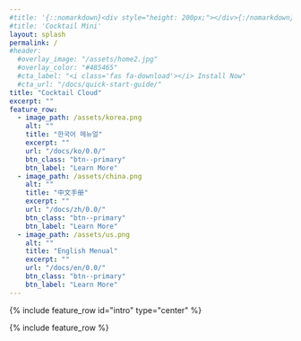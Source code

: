 ```yaml
---
#title: '{::nomarkdown}<div style="height: 200px;"></div>{:/nomarkdown}'
#title: 'Cocktail Mini'
layout: splash
permalink: /
#header:
  #overlay_image: "/assets/home2.jpg"
  #overlay_color: "#485465"
  #cta_label: "<i class='fas fa-download'></i> Install Now"
  #cta_url: "/docs/quick-start-guide/"
title: "Cocktail Cloud"
excerpt: ""
feature_row:
  - image_path: /assets/korea.png
    alt: ""
    title: "한국어 메뉴얼"
    excerpt: ""
    url: "/docs/ko/0.0/"
    btn_class: "btn--primary"
    btn_label: "Learn More"
  - image_path: /assets/china.png
    alt: ""
    title: "中文手册"
    excerpt: ""
    url: "/docs/zh/0.0/"
    btn_class: "btn--primary"
    btn_label: "Learn More"
  - image_path: /assets/us.png
    alt: ""
    title: "English Menual"
    excerpt: ""
    url: "/docs/en/0.0/"
    btn_class: "btn--primary"
    btn_label: "Learn More"
---
```


{% include feature_row id="intro" type="center" %}

{% include feature_row %}
